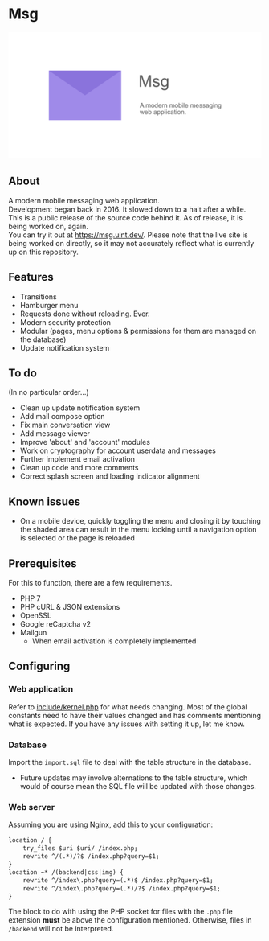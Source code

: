 # Msg
<img src="banner.png" alt="Banner with logo">

## About

A modern mobile messaging web application.
<br>
Development began back in 2016. It slowed down to a halt after a while.
<br>
This is a public release of the source code behind it. As of release, it is being worked on, again.
<br>
You can try it out at https://msg.uint.dev/. Please note that the live site is being worked on directly, so it may not accurately reflect what is currently up on this repository.

## Features

- Transitions
- Hamburger menu
- Requests done without reloading. Ever.
- Modern security protection
- Modular (pages, menu options & permissions for them are managed on the database)
- Update notification system

## To do
(In no particular order...)
- Clean up update notification system
- Add mail compose option
- Fix main conversation view
- Add message viewer
- Improve 'about' and 'account' modules
- Work on cryptography for account userdata and messages
- Further implement email activation
- Clean up code and more comments
- Correct splash screen and loading indicator alignment

## Known issues

- On a mobile device, quickly toggling the menu and closing it by touching the shaded area can result in the menu locking until a navigation option is selected or the page is reloaded

## Prerequisites

For this to function, there are a few requirements.

- PHP 7
- PHP cURL & JSON extensions
- OpenSSL
- Google reCaptcha v2
- Mailgun
  * When email activation is completely implemented

## Configuring

### Web application

Refer to [include/kernel.php](include/kernel.php) for what needs changing. Most of the global constants need to have their values changed and has comments mentioning what is expected. If you have any issues with setting it up, let me know.

### Database

Import the `import.sql` file to deal with the table structure in the database.
- Future updates may involve alternations to the table structure, which would of course mean the SQL file will be updated with those changes.

### Web server

Assuming you are using Nginx, add this to your configuration:

```nginx
location / {
    try_files $uri $uri/ /index.php;
    rewrite ^/(.*)/?$ /index.php?query=$1;
}
location ~* /(backend|css|img) {
    rewrite ^/index\.php?query=(.*)$ /index.php?query=$1;
    rewrite ^/index\.php?query=(.*)/?$ /index.php?query=$1;
}
```
The block to do with using the PHP socket for files with the `.php` file extension **must** be above the configuration mentioned. Otherwise, files in `/backend` will not be interpreted.
